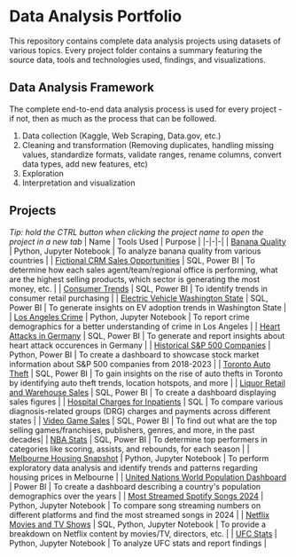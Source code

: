 # Data Analysis Portfolio
This repository contains complete data analysis projects using datasets of various topics. Every project folder contains a summary featuring the source data, tools and technologies used, findings, and visualizations. 

## Data Analysis Framework
The complete end-to-end data analysis process is used for every project - if not, then as much as the process that can be followed.
1. Data collection (Kaggle, Web Scraping, Data.gov, etc.)
2. Cleaning and transformation (Removing duplicates, handling missing values, standardize formats, validate ranges, rename columns, convert data types, add new features, etc)
3. Exploration
4. Interpretation and visualization 

## Projects
*Tip: hold the CTRL button when clicking the project name to open the project in a new tab*
| Name | Tools Used | Purpose |
|-|-|-|
| [Banana Quality](https://github.com/CarlosCapili/Data-Analysis-Portfolio/tree/main/Banana%20Quality) | Python, Jupyter Notebook | To analyze banana quality from various countries |
| [Fictional CRM Sales Opportunities](https://github.com/CarlosCapili/Data-Analysis-Portfolio/tree/main/Fictional%20CRM%20Sales%20Opportunities) | SQL, Power BI | To determine how each sales agent/team/regional office is performing, what are the highest selling products, which sector is generating the most money, etc. |
| [Consumer Trends](https://github.com/CarlosCapili/Data-Analysis-Portfolio/tree/main/Consumer%20Shopping%20Trends) | SQL, Power BI | To identify trends in consumer retail purchasing | 
| [Electric Vehicle Washington State](https://github.com/CarlosCapili/Data-Analysis-Portfolio/tree/main/Electric%20Vehicle%20Washington%20State) |  SQL, Power BI | To generate insights on EV adoption trends in Washington State | 
| [Los Angeles Crime](https://github.com/CarlosCapili/Data-Analysis-Portfolio/tree/main/Los%20Angeles%20Crime) | Python, Jupyter Notebook | To report crime demographics for a better understanding of crime in Los Angeles |
| [Heart Attacks in Germany](https://github.com/CarlosCapili/Data-Analysis-Portfolio/tree/main/Heart%20Attacks%20in%20Germany) | SQL, Power BI | To generate and report insights about heart attack occurences in Germany |
| [Historical S&P 500 Companies](https://github.com/CarlosCapili/Data-Analysis-Portfolio/tree/main/Historical%20S%26P%20500%20Stock%20Market) | Python, Power BI | To create a dashboard to showcase stock market information about S&P 500 companies from 2018-2023 |
| [Toronto Auto Theft](https://github.com/CarlosCapili/Data-Analysis-Portfolio/tree/main/Toronto_AutoTheft-Analysis) | SQL, Power BI | To gain insights on the rise of auto thefts in Toronto by identifying auto theft trends, location hotspots, and more |
| [Liquor Retail and Warehouse Sales](https://github.com/CarlosCapili/Data-Analysis-Portfolio/tree/main/Liquor%20Retail%20and%20Warehouse%20Sales) | SQL, Power BI | To create a dashboard displaying sales figures |
| [Hospital Charges for Inpatients](https://github.com/CarlosCapili/Data-Analysis-Portfolio/tree/main/Hospital%20Charges%20for%20Inpatients) | SQL | To compare various diagnosis-related groups (DRG) charges and payments across different states | 
| [Video Game Sales](https://github.com/CarlosCapili/Data-Analysis-Portfolio/tree/main/VideoGame_Sales-Analysis) | SQL, Power BI | To find out what are the top selling games/franchises, publishers, genres, and more, in the past decades| 
| [NBA Stats](https://github.com/CarlosCapili/Data-Analysis-Portfolio/tree/main/NBA_player_stat-Analysis) | SQL, Power BI | To determine top performers in categories like scoring, assists, and rebounds, for each season |
| [Melbourne Housing Snapshot](https://github.com/CarlosCapili/Data-Analysis-Portfolio/tree/main/Melbourne_Housing_Snapshot-Analysis) | Python, Jupyter Notebook | To perform exploratory data analysis and identify trends and patterns regarding housing prices in Melbourne |
| [United Nations World Population Dashboard](https://github.com/CarlosCapili/Data-Analysis-Portfolio/tree/main/United_Nations_Population) | Power BI | To create a dashboard describing a country's population demographics over the years |
| [Most Streamed Spotify Songs 2024](https://github.com/CarlosCapili/Data-Analysis-Portfolio/tree/main/Most%20Streamed%20Spotify%20Songs%202024) | Python, Jupyter Notebook | To compare song streaming numbers on different platforms and find the most streamed songs in 2024 |
| [Netflix Movies and TV Shows](https://github.com/CarlosCapili/Data-Analysis-Portfolio/tree/main/Netflix%20Movies%20and%20TV%20Shows) | SQL, Python, Jupyter Notebook | To provide a breakdown on Netflix content by movies/TV, directors, etc. |
| [UFC Stats](https://github.com/CarlosCapili/Data-Analysis-Portfolio/tree/main/UFC%20Stats) | Python, Jupyter Notebook | To analyze UFC stats and report findings | 



